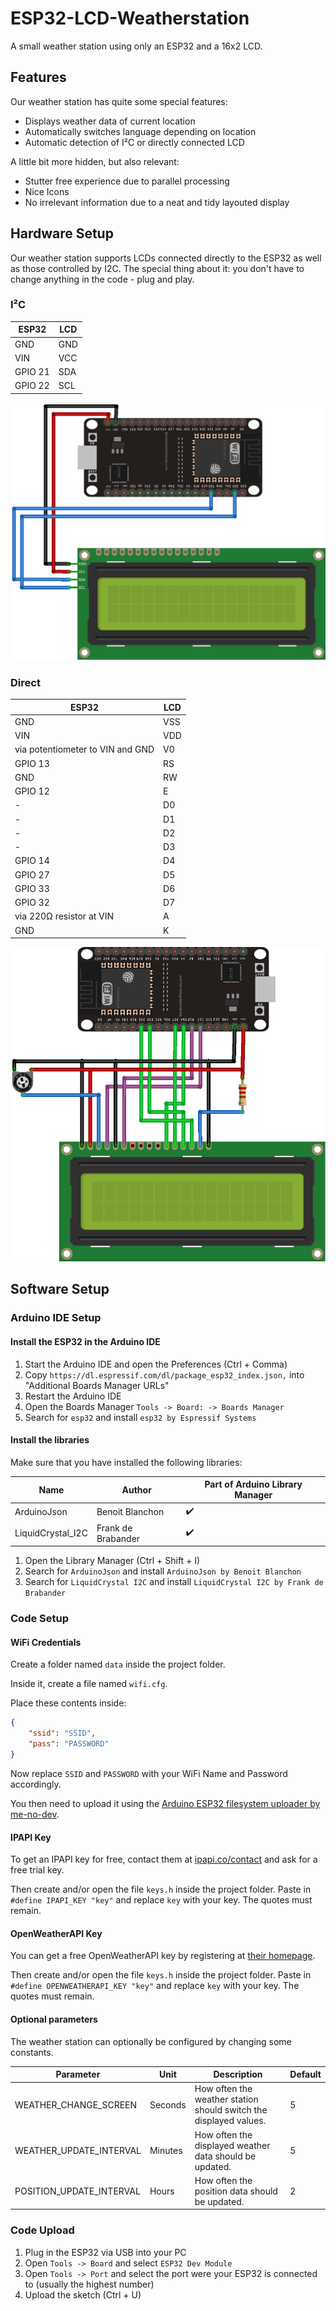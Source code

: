 # ESP32-LCD-Weatherstation

A small weather station using only an ESP32 and a 16x2 LCD.

## Features

Our weather station has quite some special features:

* Displays weather data of current location
* Automatically switches language depending on location
* Automatic  detection of I²C or directly connected LCD

A little bit more hidden, but also relevant:

* Stutter free experience due to parallel processing
* Nice Icons
* No irrelevant information due to a neat and tidy layouted display

## Hardware Setup

Our weather station supports LCDs connected directly to the ESP32 as well as those controlled by I2C. The special thing about it: you don't have to change anything in the code - plug and play.

### I²C

| ESP32   | LCD |
|---------|-----|
| GND     | GND |
| VIN     | VCC |
| GPIO 21 | SDA |
| GPIO 22 | SCL |

![connection I²C](documentation/connection_I2C.png)

### Direct

| ESP32                            | LCD     |
|----------------------------------|---------|
| GND                              | VSS     |
| VIN                              | VDD     |
| via potentiometer to VIN and GND | V0      |
| GPIO 13                          | RS      |
| GND                              | RW      |
| GPIO 12                          | E       |
| -                                | D0      |
| -                                | D1      |
| -                                | D2      |
| -                                | D3      |
| GPIO 14                          | D4      |
| GPIO 27                          | D5      |
| GPIO 33                          | D6      |
| GPIO 32                          | D7      |
| via 220Ω resistor at VIN         | A       |
| GND                              | K       |

![connection direct](documentation/connection_direct.png)

## Software Setup

### Arduino IDE Setup

#### Install the ESP32 in the Arduino IDE

1. Start the Arduino IDE and open the Preferences (Ctrl + Comma)
1. Copy `https://dl.espressif.com/dl/package_esp32_index.json,` into "Additional Boards Manager URLs"
1. Restart the Arduino IDE
1. Open the Boards Manager `Tools -> Board: -> Boards Manager`
1. Search for `esp32` and install `esp32 by Espressif Systems`

#### Install the libraries

Make sure that you have installed the following libraries:

| Name              | Author             | Part of Arduino Library Manager |
|-------------------|--------------------|---------------------------------|
| ArduinoJson       | Benoit Blanchon    | :heavy_check_mark:              |
| LiquidCrystal_I2C | Frank de Brabander | :heavy_check_mark:              |

1. Open the Library Manager (Ctrl + Shift + I)
1. Search for `ArduinoJson` and install `ArduinoJson by Benoit Blanchon`
1. Search for `LiquidCrystal I2C` and install `LiquidCrystal I2C by Frank de Brabander`

### Code Setup

#### WiFi Credentials

Create a folder named `data` inside the project folder.

Inside it, create a file named `wifi.cfg`.

Place these contents inside:

```json
{
	"ssid": "SSID",
	"pass": "PASSWORD"
}
```

Now replace `SSID` and `PASSWORD` with your WiFi Name and Password accordingly.

You then need to upload it using the 
[Arduino ESP32 filesystem uploader by me-no-dev](https://github.com/me-no-dev/arduino-esp32fs-plugin).

#### IPAPI Key

To get an IPAPI key for free, contact them at [ipapi.co/contact](https://ipapi.co/contact) and ask for a free trial key.

Then create and/or open the file `keys.h` inside the project folder.
Paste in `#define IPAPI_KEY "key"` and replace `key` with your key. 
The quotes must remain.

#### OpenWeatherAPI Key

You can get a free OpenWeatherAPI key by registering at [their homepage](https://home.openweathermap.org/users/sign_up).

Then create and/or open the file `keys.h` inside the project folder.
Paste in `#define OPENWEATHERAPI_KEY "key"` and replace `key` with your key.
The quotes must remain.

#### Optional parameters

The weather station can optionally be configured by changing some constants.

Parameter | Unit | Description | Default
--------- | ---- | ----------- | -------
WEATHER_CHANGE_SCREEN | Seconds | How often the weather station should switch the displayed values. | 5
WEATHER_UPDATE_INTERVAL | Minutes | How often the displayed weather data should be updated. | 5
POSITION_UPDATE_INTERVAL | Hours | How often the position data should be updated. | 2

### Code Upload

1. Plug in the ESP32 via USB into your PC
1. Open `Tools -> Board` and select `ESP32 Dev Module`
1. Open `Tools -> Port` and select the port were your ESP32 is connected to (usually the highest number)
1. Upload the sketch (Ctrl + U)